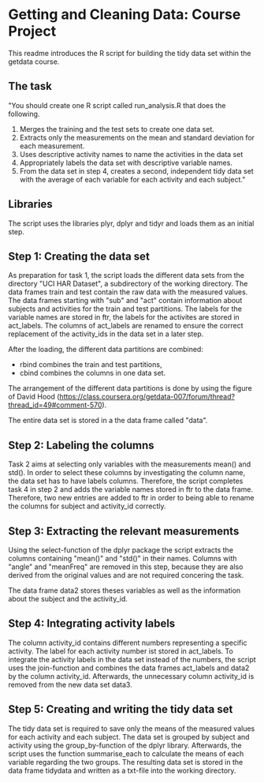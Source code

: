 Getting and Cleaning Data: Course Project
===========

This readme introduces the R script for building the tidy data set within the getdata course. 

## The task

"You should create one R script called run_analysis.R that does the following.
1. Merges the training and the test sets to create one data set.
2. Extracts only the measurements on the mean and standard deviation for each measurement. 
3. Uses descriptive activity names to name the activities in the data set
4. Appropriately labels the data set with descriptive variable names. 
5. From the data set in step 4, creates a second, independent tidy data set with the average of each variable for each activity and each subject."

## Libraries

The script uses the libraries plyr, dplyr and tidyr and loads them as an initial step. 

## Step 1: Creating the data set

As preparation for task 1, the script loads the different data sets from the directory "UCI HAR Dataset", a subdirectory of the working directory. The data frames train and test contain the raw data with the measured values. The data frames starting with "sub" and "act" contain information about subjects and activities for the train and test partitions. The labels for the variable names are stored in ftr, the labels for the activites are stored in act_labels. The columns of act_labels are renamed to ensure the correct replacement of the activity_ids in the data set in a later step. 

After the loading, the different data partitions are combined:
* rbind combines the train and test partitions,
* cbind combines the columns in one data set. 

The arrangement of the different data partitions is done by using the figure of David Hood (https://class.coursera.org/getdata-007/forum/thread?thread_id=49#comment-570). 

The entire data set is stored in a the data frame called "data". 

## Step 2: Labeling the columns

Task 2 aims at selecting only variables with the measurements mean() and std(). In order to select these columns by investigating the column name, the data set has to have labels columns. Therefore, the script completes task 4 in step 2 and adds the variable names stored in ftr to the data frame. Therefore, two new entries are added to ftr in order to being able to rename the columns for subject and activity_id correctly. 

## Step 3: Extracting the relevant measurements

Using the select-function of the dplyr package the script extracts the columns containing "mean()" and "std()" in their names. Columns with "angle" and "meanFreq" are removed in this step, because they are also derived from the original values and are not required concering the task.

The data frame data2 stores theses variables as well as the information about the subject and the activity_id. 

## Step 4: Integrating activity labels

The column activity_id contains different numbers representing a specific activity. The label for each activity number ist stored in act_labels. To integrate the activity labels in the data set instead of the numbers, the script uses the join-function and combines the data frames act_labels and data2 by the column activity_id. Afterwards, the unnecessary column activity_id is removed from the new data set data3. 

## Step 5: Creating and writing the tidy data set

The tidy data set is required to save only the means of the measured values for each activity and each subject. The data set is grouped by subject and activity using the group_by-function of the dplyr library. Afterwards, the script uses the function summarise_each to calculate the means of each variable regarding the two groups. The resulting data set is stored in the data frame tidydata and written as a txt-file into the working directory. 

